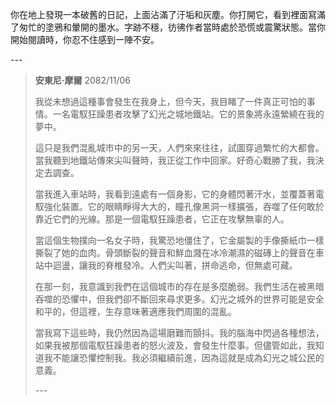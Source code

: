 你在地上發現一本破舊的日記，上面沾滿了汙垢和灰塵。你打開它，看到裡面寫滿了匆忙的塗鴉和暈開的墨水。字跡不穩，彷彿作者當時處於恐慌或震驚狀態。當你開始閱讀時，你忍不住感到一陣不安。

_---_

> **安東尼·摩爾**
> 2082/11/06
>
> 我從未想過這種事會發生在我身上，但今天，我目睹了一件真正可怕的事情。一名電馭狂躁患者攻擊了幻光之城地鐵站。它的景象將永遠縈繞在我的夢中。
>
> 這只是我們混亂城市中的另一天，人們來來往往，試圖穿過繁忙的大都會。當我聽到地鐵站傳來尖叫聲時，我正從工作中回家。好奇心戰勝了我，我決定去調查。
>
> 當我進入車站時，我看到遠處有一個身影，它的身體閃著汗水，並覆蓋著電馭強化裝置。它的眼睛睜得大大的，瞳孔像黑洞一樣擴張，吞噬了任何敢於靠近它們的光線。那是一個電馭狂躁患者，它正在攻擊無辜的人。
>
> 當這個生物撲向一名女子時，我驚恐地僵住了，它金屬製的手像撕紙巾一樣撕裂了她的血肉。骨頭斷裂的聲音和鮮血濺在冰冷潮濕的磁磚上的聲音在車站中迴盪，讓我的脊椎發冷。人們尖叫著，拼命逃命，但無處可藏。
>
> 在那一刻，我意識到我們在這個城市的存在是多麼脆弱。我們生活在被黑暗吞噬的恐懼中，但我們卻不斷回來尋求更多。幻光之城外的世界可能是安全和平的，但這裡，生存意味著適應我們周圍的混亂。
>
> 當我寫下這些時，我仍然因為這場磨難而顫抖。我的腦海中閃過各種想法，如果我被那個電馭狂躁患者的怒火波及，會發生什麼事。但儘管如此，我知道我不能讓恐懼控制我。我必須繼續前進，因為這就是成為幻光之城公民的意義。
>
> _---_
